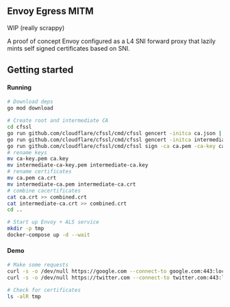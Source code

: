 ## Envoy Egress MITM

WIP (really scrappy)

A proof of concept Envoy configured as a L4 SNI forward proxy that lazily mints self signed certificates based on SNI.

## Getting started

#### Running
```bash
# Download deps
go mod download

# Create root and intermediate CA
cd cfssl
go run github.com/cloudflare/cfssl/cmd/cfssl gencert -initca ca.json | go run github.com/cloudflare/cfssl/cmd/cfssljson -bare ca
go run github.com/cloudflare/cfssl/cmd/cfssl gencert -initca intermediate-ca.json | go run github.com/cloudflare/cfssl/cmd/cfssljson -bare intermediate-ca
go run github.com/cloudflare/cfssl/cmd/cfssl sign -ca ca.pem -ca-key ca-key.pem -config cfssl.json -profile intermediate-ca intermediate-ca.csr | go run github.com/cloudflare/cfssl/cmd/cfssljson -bare intermediate-ca
# rename keys
mv ca-key.pem ca.key
mv intermediate-ca-key.pem intermediate-ca.key
# rename certificates
mv ca.pem ca.crt
mv intermediate-ca.pem intermediate-ca.crt
# combine cacertificates
cat ca.crt >> combined.crt
cat intermediate-ca.crt >> combined.crt
cd ..

# Start up Envoy + ALS service
mkdir -p tmp
docker-compose up -d --wait
```

#### Demo
```bash
# Make some requests
curl -s -o /dev/null https://google.com --connect-to google.com:443:localhost:8443
curl -s -o /dev/null https://twitter.com --connect-to twitter.com:443:localhost:8443

# Check for certificates
ls -alR tmp
```
